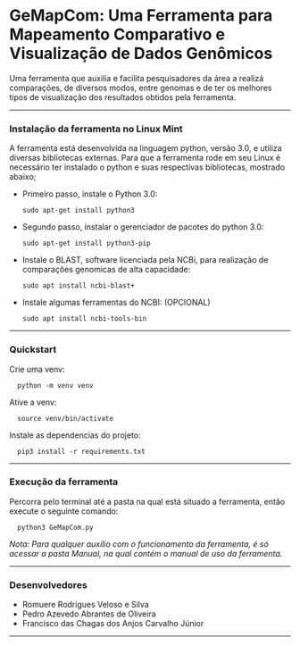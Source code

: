 # GeMapCom: Uma Ferramenta para Mapeamento Comparativo e Visualização de Dados Genômicos

Uma ferramenta que auxilia e facilita pesquisadores da área a realizá comparações, de diversos modos, entre genomas e de ter os melhores tipos de visualização dos resultados obtidos pela ferramenta.

-----

### Instalação da ferramenta no Linux Mint

A ferramenta está desenvolvida na linguagem python, versão 3.0, e utiliza diversas bibliotecas externas. Para que a ferramenta rode em seu Linux é necessário ter instalado o python e suas respectivas bibliotecas, mostrado abaixo;

 - Primeiro passo, instale o Python 3.0:

       sudo apt-get install python3

 - Segundo passo, instalar o gerenciador de pacotes do python 3.0:

       sudo apt-get install python3-pip

 - Instale o BLAST, software licenciada pela NCBi, para realização de comparações genomicas de alta capacidade:

       sudo apt install ncbi-blast+

 - Instale algumas ferramentas do NCBI: (OPCIONAL)

       sudo apt install ncbi-tools-bin

-------

### Quickstart

Crie uma venv:

      python -m venv venv

Ative a venv:

      source venv/bin/activate

Instale as dependencias do projeto:

      pip3 install -r requirements.txt

-------

### Execução da ferramenta

Percorra pelo terminal até a pasta na qual está situado a ferramenta, então execute o seguinte comando:

      python3 GeMapCom.py

*Nota: Para qualquer auxílio com o funcionamento da ferramenta, é só acessar a pasta Manual, na qual contém o manual de uso da ferramenta.*

-------

### Desenvolvedores

 - Romuere Rodrigues Veloso e Silva
 - Pedro Azevedo Abrantes de Oliveira
 - Francisco das Chagas dos Anjos Carvalho Júnior

-------
